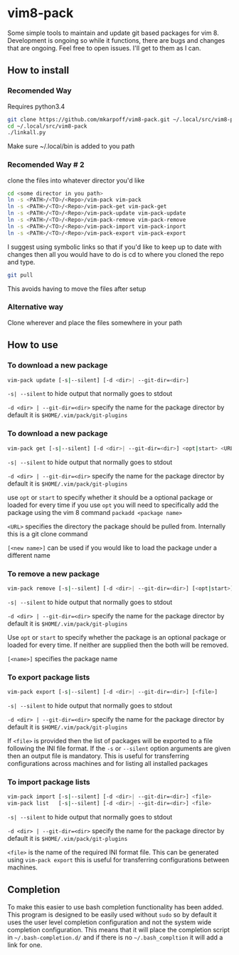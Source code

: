 # vim8-pack
Some simple tools to maintain and update git based packages for vim 8. Development is ongoing so while it functions,
there are bugs and changes that are ongoing. Feel free to open issues. I'll get to them as I can.

## How to install
### Recomended Way
Requires python3.4
```bash
git clone https://github.com/mkarpoff/vim8-pack.git ~/.local/src/vim8-pack
cd ~/.local/src/vim8-pack
./linkall.py
```
Make sure ~/.local/bin is added to you path
### Recomended Way \# 2
clone the files into whatever director you'd like

```bash
cd <some director in you path>
ln -s <PATH>/<TO>/<Repo>/vim-pack vim-pack
ln -s <PATH>/<TO>/<Repo>/vim-pack-get vim-pack-get
ln -s <PATH>/<TO>/<Repo>/vim-pack-update vim-pack-update
ln -s <PATH>/<TO>/<Repo>/vim-pack-remove vim-pack-remove
ln -s <PATH>/<TO>/<Repo>/vim-pack-import vim-pack-inport
ln -s <PATH>/<TO>/<Repo>/vim-pack-export vim-pack-export
```

I suggest using symbolic links so that if you'd like to keep up to date with changes then all you would have to do is cd
to where you cloned the repo and type.

```bash
git pull
```

This avoids having to move the files after setup

### Alternative way
Clone wherever and place the files somewhere in your path

## How to use

### To download a new package

```bash
vim-pack update [-s|--silent] [-d <dir>| --git-dir=<dir>]
```
`-s| --silent` to hide output that normally goes to stdout

`-d <dir> | --git-dir=<dir>` specify the name for the package director by default it is
`$HOME/.vim/pack/git-plugins`


### To download a new package

```bash
vim-pack get [-s|--silent] [-d <dir>| --git-dir=<dir>] <opt|start> <URL> [<new name>]
```
`-s| --silent` to hide output that normally goes to stdout

`-d <dir> | --git-dir=<dir>` specify the name for the package director by default it is
`$HOME/.vim/pack/git-plugins`

use `opt` or `start` to specify whether it should be a optional package or
loaded for every time if you use `opt` you will need to specifically add the
package using the vim 8 command `packadd <package name>`

`<URL>` specifies the directory the package should be pulled from. Internally
this is a git clone command

`[<new name>]` can be used if you would like to load the package under a
different name

### To remove a new package

```bash
vim-pack remove [-s|--silent] [-d <dir>| --git-dir=<dir>] [<opt|start>] [<name>]
```

`-s| --silent` to hide output that normally goes to stdout

`-d <dir> | --git-dir=<dir>` specify the name for the package director by default it is
`$HOME/.vim/pack/git-plugins`

Use `opt` or `start` to specify whether the package is an optional package or
loaded for every time. If neither are supplied then the both will be removed.

`[<name>]` specifies the package name

### To export package lists

```bash
vim-pack export [-s|--silent] [-d <dir>| --git-dir=<dir>] [<file>]
```

`-s| --silent` to hide output that normally goes to stdout

`-d <dir> | --git-dir=<dir>` specify the name for the package director by default it is
`$HOME/.vim/pack/git-plugins`

If `<file>` is provided then the list of packages will be exported to a file following the INI file format. If the `-s`
or `--silent` option arguments are given then an output file is mandatory. This is useful for transferring
configurations across machines and for listing all installed packages

### To import package lists

```bash
vim-pack import [-s|--silent] [-d <dir>| --git-dir=<dir>] <file>
vim-pack list   [-s|--silent] [-d <dir>| --git-dir=<dir>] <file>
```

`-s| --silent` to hide output that normally goes to stdout

`-d <dir> | --git-dir=<dir>` specify the name for the package director by default it is
`$HOME/.vim/pack/git-plugins`

`<file>` is the name of the required INI format file. This can be generated using `vim-pack export` this is useful for
transferring configurations between machines.

## Completion
To make this easier to use bash completion functionality has been added. This program is designed to be easily used
without `sudo` so by default it uses the user level completion configuration and not the system wide completion
configuration. This means that it will place the completion script in `~/.bash-completion.d/` and if there is no
`~/.bash_compltion` it will add a link for one.
